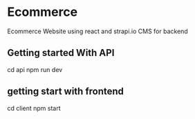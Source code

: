 # Ecommerce
Ecommerce Website using react and strapi.io CMS for backend

## Getting started With API

cd api
npm run dev

## getting start with frontend

cd client
npm start
